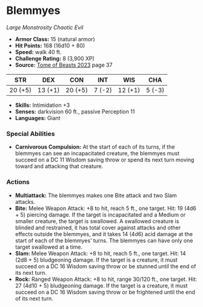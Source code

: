 # Blemmyes

*Large* *Monstrosity* *Chaotic Evil*

- **Armor Class:** 15 (natural armor)
- **Hit Points:** 168 (16d10 + 80)
- **Speed:** walk 40 ft.
- **Challenge Rating:** 8 (3,900 XP)
- **Source:** [Tome of Beasts 2023](https://koboldpress.com/kpstore/product/tome-of-beasts-1-2023-edition/) page 37

| STR | DEX | CON | INT | WIS | CHA |
| --- | --- | --- | --- | --- | --- |
| 20 (+5) | 13 (+1) | 20 (+5) | 7 (-2) | 12 (+1) | 5 (-3) |

- **Skills:** Intimidation +3
- **Senses:** darkvision 60 ft., passive Perception 11
- **Languages:** Giant
### Special Abilities
- **Carnivorous Compulsion:** At the start of each of its turns, if the blemmyes can see an incapacitated creature, the blemmyes must succeed on a DC 11 Wisdom saving throw or spend its next turn moving toward and attacking that creature.
### Actions
- **Multiattack:** The blemmyes makes one Bite attack and two Slam attacks.
- **Bite:** Melee Weapon Attack: +8 to hit, reach 5 ft., one target. Hit: 19 (4d6 + 5) piercing damage. If the target is incapacitated and a Medium or smaller creature, the target is swallowed. A swallowed creature is blinded and restrained, it has total cover against attacks and other effects outside the blemmyes, and it takes 14 (4d6) acid damage at the start of each of the blemmyes’ turns. The blemmyes can have only one target swallowed at a time.
- **Slam:** Melee Weapon Attack: +8 to hit, reach 5 ft., one target. Hit: 14 (2d8 + 5) bludgeoning damage. If the target is a creature, it must succeed on a DC 16 Wisdom saving throw or be stunned until the end of its next turn.
- **Rock:** Ranged Weapon Attack: +8 to hit, range 30/120 ft., one target. Hit: 27 (4d10 + 5) bludgeoning damage. If the target is a creature, it must succeed on a DC 16 Wisdom saving throw or be frightened until the end of its next turn.
